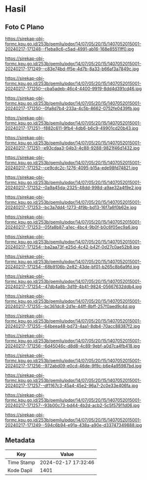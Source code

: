 # Hasil

## Foto C Plano

https://sirekap-obj-formc.kpu.go.id/253b/pemilu/pdpr/14/07/05/20/15/1407052015001-20240217-171248--f1eba9c6-c5ad-4991-ab16-168e85511ff0.jpg

https://sirekap-obj-formc.kpu.go.id/253b/pemilu/pdpr/14/07/05/20/15/1407052015001-20240217-171249--c83e74bd-ff5e-4d7b-8a33-b66af3a7849c.jpg

https://sirekap-obj-formc.kpu.go.id/253b/pemilu/pdpr/14/07/05/20/15/1407052015001-20240217-171250--cba5adeb-46c4-4400-9919-8dd4d391cd46.jpg

https://sirekap-obj-formc.kpu.go.id/253b/pemilu/pdpr/14/07/05/20/15/1407052015001-20240217-171250--0fa8d7b4-233a-4c5b-8662-0752fe0439fb.jpg

https://sirekap-obj-formc.kpu.go.id/253b/pemilu/pdpr/14/07/05/20/15/1407052015001-20240217-171251--f882c611-9fb4-4db6-b6c9-49901cd20b43.jpg

https://sirekap-obj-formc.kpu.go.id/253b/pemilu/pdpr/14/07/05/20/15/1407052015001-20240217-171251--e93cdaa3-04b3-4c88-9288-9821f46d1432.jpg

https://sirekap-obj-formc.kpu.go.id/253b/pemilu/pdpr/14/07/05/20/15/1407052015001-20240217-171252--ce9cdc2c-1276-4095-b15a-ede98fd74821.jpg

https://sirekap-obj-formc.kpu.go.id/253b/pemilu/pdpr/14/07/05/20/15/1407052015001-20240217-171252--0a9a45da-2325-48dd-998d-a9ae32a4f9e2.jpg

https://sirekap-obj-formc.kpu.go.id/253b/pemilu/pdpr/14/07/05/20/15/1407052015001-20240217-171253--bc3a7dd4-1273-4f9b-bd13-16f7a6f0b62e.jpg

https://sirekap-obj-formc.kpu.go.id/253b/pemilu/pdpr/14/07/05/20/15/1407052015001-20240217-171253--05fa8b87-a1ec-4bc4-9b0f-b0c6f05ec9a6.jpg

https://sirekap-obj-formc.kpu.go.id/253b/pemilu/pdpr/14/07/05/20/15/1407052015001-20240217-171254--ba2aa73f-e25d-4c42-b42f-0d27c0ae52b8.jpg

https://sirekap-obj-formc.kpu.go.id/253b/pemilu/pdpr/14/07/05/20/15/1407052015001-20240217-171254--68b9106b-2e82-43de-bf01-b265c8b6a9fd.jpg

https://sirekap-obj-formc.kpu.go.id/253b/pemilu/pdpr/14/07/05/20/15/1407052015001-20240217-171254--47db4a8b-3d19-4b41-9824-05667632ddb4.jpg

https://sirekap-obj-formc.kpu.go.id/253b/pemilu/pdpr/14/07/05/20/15/1407052015001-20240217-171255--bc361dc8-2d1e-44ff-8bff-257f0aed9c4d.jpg

https://sirekap-obj-formc.kpu.go.id/253b/pemilu/pdpr/14/07/05/20/15/1407052015001-20240217-171255--64beea48-bd73-4aa1-8db4-70acc88387f2.jpg

https://sirekap-obj-formc.kpu.go.id/253b/pemilu/pdpr/14/07/05/20/15/1407052015001-20240217-171256--6d45046c-d8d8-4c89-9ebf-a0d7ca4fb418.jpg

https://sirekap-obj-formc.kpu.go.id/253b/pemilu/pdpr/14/07/05/20/15/1407052015001-20240217-171256--972abd09-e0cd-46de-9f9c-b6e4a95987bd.jpg

https://sirekap-obj-formc.kpu.go.id/253b/pemilu/pdpr/14/07/05/20/15/1407052015001-20240217-171257--df1167c3-45a4-45e2-96a7-2c0e33e406fa.jpg

https://sirekap-obj-formc.kpu.go.id/253b/pemilu/pdpr/14/07/05/20/15/1407052015001-20240217-171257--93b00c73-bd44-4b2d-acb2-5c5f57911d06.jpg

https://sirekap-obj-formc.kpu.go.id/253b/pemilu/pdpr/14/07/05/20/15/1407052015001-20240217-171249--594c6b94-e91a-438a-a90e-d33747349888.jpg


## Metadata

| Key        | Value               |
| ---------- | ------------------- |
| Time Stamp | 2024-02-17 17:32:46 |
| Kode Dapil | 1401                |



